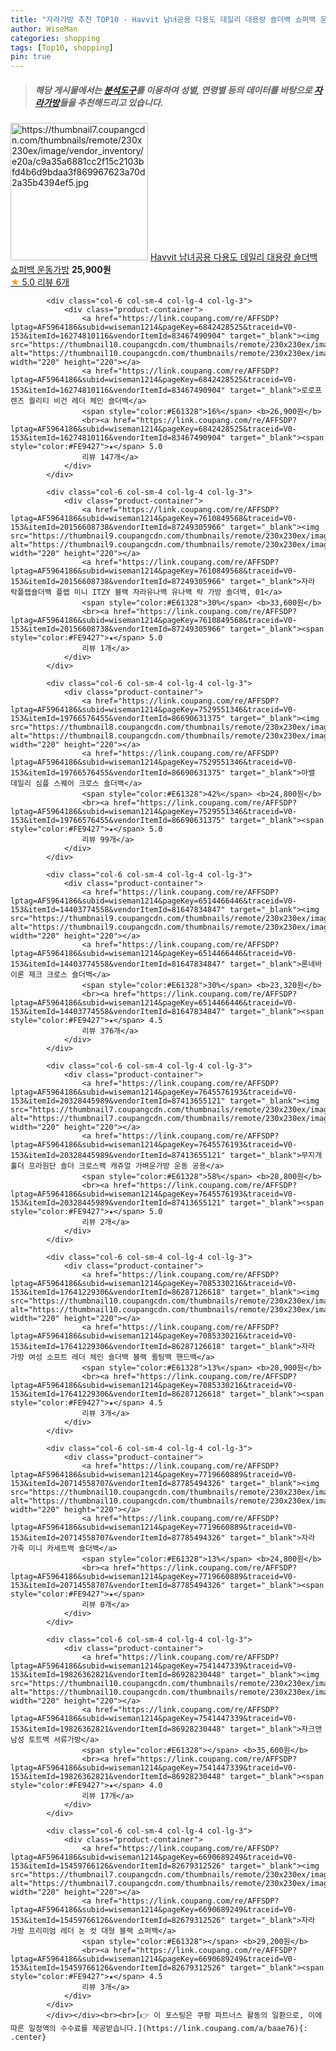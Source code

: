 ```yaml
---
title: "자라가방 추천 TOP10 - Havvit 남녀공용 다용도 데일리 대용량 숄더백 쇼퍼백 운동가방"
author: WiseMan
categories: shopping
tags: [Top10, shopping]
pin: true
---
```


> ##### 해당 게시물에서는 [**분석도구**](https://itemscout.io/)를 이용하여 **성별**, **연령별** 등의 데이터를 바탕으로 [**자라가방**](https://link.coupang.com/a/baae76)들을 추천해드리고 있습니다.
<div class="container"><div class="row">
            <div class="col-6 col-sm-4 col-lg-4 col-lg-3">
                <div class="product-container">
                    <a href="https://link.coupang.com/re/AFFSDP?lptag=AF5964186&subid=wiseman1214&pageKey=7746902351&traceid=V0-153&itemId=20857022076&vendorItemId=87924505066" target="_blank"><img src="https://thumbnail7.coupangcdn.com/thumbnails/remote/230x230ex/image/vendor_inventory/e20a/c9a35a6881cc2f15c2103bfd4b6d9bdaa3f869967623a70d2a35b4394ef5.jpg" alt="https://thumbnail7.coupangcdn.com/thumbnails/remote/230x230ex/image/vendor_inventory/e20a/c9a35a6881cc2f15c2103bfd4b6d9bdaa3f869967623a70d2a35b4394ef5.jpg" width="220" height="220"></a>
                    <a href="https://link.coupang.com/re/AFFSDP?lptag=AF5964186&subid=wiseman1214&pageKey=7746902351&traceid=V0-153&itemId=20857022076&vendorItemId=87924505066" target="_blank">Havvit 남녀공용 다용도 데일리 대용량 숄더백 쇼퍼백 운동가방</a>
                    <span style="color:#E61328"></span> <b>25,900원</b>
                    <br><a href="https://link.coupang.com/re/AFFSDP?lptag=AF5964186&subid=wiseman1214&pageKey=7746902351&traceid=V0-153&itemId=20857022076&vendorItemId=87924505066" target="_blank"><span style="color:#FE9427">★</span> 5.0
                    리뷰 6개</a>
                </div>
            </div>
            
            <div class="col-6 col-sm-4 col-lg-4 col-lg-3">
                <div class="product-container">
                    <a href="https://link.coupang.com/re/AFFSDP?lptag=AF5964186&subid=wiseman1214&pageKey=6842428525&traceid=V0-153&itemId=16274810116&vendorItemId=83467490904" target="_blank"><img src="https://thumbnail10.coupangcdn.com/thumbnails/remote/230x230ex/image/vendor_inventory/4d64/d3c2560dbbf1549cdba9932bd362bc7b53e14a8744ed0b3ed44cbbb89b45.jpg" alt="https://thumbnail10.coupangcdn.com/thumbnails/remote/230x230ex/image/vendor_inventory/4d64/d3c2560dbbf1549cdba9932bd362bc7b53e14a8744ed0b3ed44cbbb89b45.jpg" width="220" height="220"></a>
                    <a href="https://link.coupang.com/re/AFFSDP?lptag=AF5964186&subid=wiseman1214&pageKey=6842428525&traceid=V0-153&itemId=16274810116&vendorItemId=83467490904" target="_blank">로로프렌즈 퀄리티 비건 레더 체인 숄더백</a>
                    <span style="color:#E61328">16%</span> <b>26,900원</b>
                    <br><a href="https://link.coupang.com/re/AFFSDP?lptag=AF5964186&subid=wiseman1214&pageKey=6842428525&traceid=V0-153&itemId=16274810116&vendorItemId=83467490904" target="_blank"><span style="color:#FE9427">★</span> 5.0
                    리뷰 147개</a>
                </div>
            </div>
            
            <div class="col-6 col-sm-4 col-lg-4 col-lg-3">
                <div class="product-container">
                    <a href="https://link.coupang.com/re/AFFSDP?lptag=AF5964186&subid=wiseman1214&pageKey=7610849568&traceid=V0-153&itemId=20156608738&vendorItemId=87249305966" target="_blank"><img src="https://thumbnail9.coupangcdn.com/thumbnails/remote/230x230ex/image/vendor_inventory/4733/1f291be1225e190eeca0c694b53d84d1fe95fb1c84730fd8abcf320510ed.jpg" alt="https://thumbnail9.coupangcdn.com/thumbnails/remote/230x230ex/image/vendor_inventory/4733/1f291be1225e190eeca0c694b53d84d1fe95fb1c84730fd8abcf320510ed.jpg" width="220" height="220"></a>
                    <a href="https://link.coupang.com/re/AFFSDP?lptag=AF5964186&subid=wiseman1214&pageKey=7610849568&traceid=V0-153&itemId=20156608738&vendorItemId=87249305966" target="_blank">자라 락플랩숄더백 플랩 미니 ITZY 블랙 자라유나백 유나백 락 가방 숄더백, 01</a>
                    <span style="color:#E61328">30%</span> <b>33,600원</b>
                    <br><a href="https://link.coupang.com/re/AFFSDP?lptag=AF5964186&subid=wiseman1214&pageKey=7610849568&traceid=V0-153&itemId=20156608738&vendorItemId=87249305966" target="_blank"><span style="color:#FE9427">★</span> 5.0
                    리뷰 1개</a>
                </div>
            </div>
            
            <div class="col-6 col-sm-4 col-lg-4 col-lg-3">
                <div class="product-container">
                    <a href="https://link.coupang.com/re/AFFSDP?lptag=AF5964186&subid=wiseman1214&pageKey=7529551346&traceid=V0-153&itemId=19766576455&vendorItemId=86690631375" target="_blank"><img src="https://thumbnail8.coupangcdn.com/thumbnails/remote/230x230ex/image/vendor_inventory/3caf/fce91fb8ad471cbcff08c23b00e75a2f2d8620eaae436cd43c6414b86723.png" alt="https://thumbnail8.coupangcdn.com/thumbnails/remote/230x230ex/image/vendor_inventory/3caf/fce91fb8ad471cbcff08c23b00e75a2f2d8620eaae436cd43c6414b86723.png" width="220" height="220"></a>
                    <a href="https://link.coupang.com/re/AFFSDP?lptag=AF5964186&subid=wiseman1214&pageKey=7529551346&traceid=V0-153&itemId=19766576455&vendorItemId=86690631375" target="_blank">아밸 데일리 심플 스퀘어 크로스 숄더백</a>
                    <span style="color:#E61328">42%</span> <b>24,800원</b>
                    <br><a href="https://link.coupang.com/re/AFFSDP?lptag=AF5964186&subid=wiseman1214&pageKey=7529551346&traceid=V0-153&itemId=19766576455&vendorItemId=86690631375" target="_blank"><span style="color:#FE9427">★</span> 5.0
                    리뷰 99개</a>
                </div>
            </div>
            
            <div class="col-6 col-sm-4 col-lg-4 col-lg-3">
                <div class="product-container">
                    <a href="https://link.coupang.com/re/AFFSDP?lptag=AF5964186&subid=wiseman1214&pageKey=6514466446&traceid=V0-153&itemId=14403774558&vendorItemId=81647834847" target="_blank"><img src="https://thumbnail9.coupangcdn.com/thumbnails/remote/230x230ex/image/rs_quotation_api/yq8tsuqw/963f6abd03aa437c8d5c82f23204d77e.jpg" alt="https://thumbnail9.coupangcdn.com/thumbnails/remote/230x230ex/image/rs_quotation_api/yq8tsuqw/963f6abd03aa437c8d5c82f23204d77e.jpg" width="220" height="220"></a>
                    <a href="https://link.coupang.com/re/AFFSDP?lptag=AF5964186&subid=wiseman1214&pageKey=6514466446&traceid=V0-153&itemId=14403774558&vendorItemId=81647834847" target="_blank">론네바이론 제크 크로스 숄더백</a>
                    <span style="color:#E61328">30%</span> <b>23,320원</b>
                    <br><a href="https://link.coupang.com/re/AFFSDP?lptag=AF5964186&subid=wiseman1214&pageKey=6514466446&traceid=V0-153&itemId=14403774558&vendorItemId=81647834847" target="_blank"><span style="color:#FE9427">★</span> 4.5
                    리뷰 376개</a>
                </div>
            </div>
            
            <div class="col-6 col-sm-4 col-lg-4 col-lg-3">
                <div class="product-container">
                    <a href="https://link.coupang.com/re/AFFSDP?lptag=AF5964186&subid=wiseman1214&pageKey=7645576193&traceid=V0-153&itemId=20328445989&vendorItemId=87413655121" target="_blank"><img src="https://thumbnail7.coupangcdn.com/thumbnails/remote/230x230ex/image/vendor_inventory/c99e/3cee12f1deb29006824209f14e1c77cb3707e93d21e629084335b2bc1a7b.jpeg" alt="https://thumbnail7.coupangcdn.com/thumbnails/remote/230x230ex/image/vendor_inventory/c99e/3cee12f1deb29006824209f14e1c77cb3707e93d21e629084335b2bc1a7b.jpeg" width="220" height="220"></a>
                    <a href="https://link.coupang.com/re/AFFSDP?lptag=AF5964186&subid=wiseman1214&pageKey=7645576193&traceid=V0-153&itemId=20328445989&vendorItemId=87413655121" target="_blank">무지개 홀더 프라원단 숄더 크로스백 캐쥬얼 가벼운가방 운동 공용</a>
                    <span style="color:#E61328">58%</span> <b>28,800원</b>
                    <br><a href="https://link.coupang.com/re/AFFSDP?lptag=AF5964186&subid=wiseman1214&pageKey=7645576193&traceid=V0-153&itemId=20328445989&vendorItemId=87413655121" target="_blank"><span style="color:#FE9427">★</span> 5.0
                    리뷰 2개</a>
                </div>
            </div>
            
            <div class="col-6 col-sm-4 col-lg-4 col-lg-3">
                <div class="product-container">
                    <a href="https://link.coupang.com/re/AFFSDP?lptag=AF5964186&subid=wiseman1214&pageKey=7085330216&traceid=V0-153&itemId=17641229306&vendorItemId=86287126618" target="_blank"><img src="https://thumbnail10.coupangcdn.com/thumbnails/remote/230x230ex/image/vendor_inventory/621c/4883c2943c97ff690c8a4a64dbc57ac998f8364835726d688c051e1a7916.jpg" alt="https://thumbnail10.coupangcdn.com/thumbnails/remote/230x230ex/image/vendor_inventory/621c/4883c2943c97ff690c8a4a64dbc57ac998f8364835726d688c051e1a7916.jpg" width="220" height="220"></a>
                    <a href="https://link.coupang.com/re/AFFSDP?lptag=AF5964186&subid=wiseman1214&pageKey=7085330216&traceid=V0-153&itemId=17641229306&vendorItemId=86287126618" target="_blank">자라 가방 여성 소프트 레더 체인 숄더백 블랙 퀼팅백 핸드백</a>
                    <span style="color:#E61328">13%</span> <b>20,900원</b>
                    <br><a href="https://link.coupang.com/re/AFFSDP?lptag=AF5964186&subid=wiseman1214&pageKey=7085330216&traceid=V0-153&itemId=17641229306&vendorItemId=86287126618" target="_blank"><span style="color:#FE9427">★</span> 4.5
                    리뷰 3개</a>
                </div>
            </div>
            
            <div class="col-6 col-sm-4 col-lg-4 col-lg-3">
                <div class="product-container">
                    <a href="https://link.coupang.com/re/AFFSDP?lptag=AF5964186&subid=wiseman1214&pageKey=7719660889&traceid=V0-153&itemId=20714558707&vendorItemId=87785494326" target="_blank"><img src="https://thumbnail10.coupangcdn.com/thumbnails/remote/230x230ex/image/vendor_inventory/2cf8/f49d90edaaa02eb22f77a16950455e9a7274ea0b2b1923c81ff441e8a220.jpg" alt="https://thumbnail10.coupangcdn.com/thumbnails/remote/230x230ex/image/vendor_inventory/2cf8/f49d90edaaa02eb22f77a16950455e9a7274ea0b2b1923c81ff441e8a220.jpg" width="220" height="220"></a>
                    <a href="https://link.coupang.com/re/AFFSDP?lptag=AF5964186&subid=wiseman1214&pageKey=7719660889&traceid=V0-153&itemId=20714558707&vendorItemId=87785494326" target="_blank">자라 가죽 미니 카세트백 숄더백</a>
                    <span style="color:#E61328">13%</span> <b>24,800원</b>
                    <br><a href="https://link.coupang.com/re/AFFSDP?lptag=AF5964186&subid=wiseman1214&pageKey=7719660889&traceid=V0-153&itemId=20714558707&vendorItemId=87785494326" target="_blank"><span style="color:#FE9427">★</span> 
                    리뷰 0개</a>
                </div>
            </div>
            
            <div class="col-6 col-sm-4 col-lg-4 col-lg-3">
                <div class="product-container">
                    <a href="https://link.coupang.com/re/AFFSDP?lptag=AF5964186&subid=wiseman1214&pageKey=7541447339&traceid=V0-153&itemId=19826362821&vendorItemId=86928230448" target="_blank"><img src="https://thumbnail10.coupangcdn.com/thumbnails/remote/230x230ex/image/vendor_inventory/31ff/815d83e6c08c935fff073ecdf35242a362167f6b9bec326354809b8677a9.jpg" alt="https://thumbnail10.coupangcdn.com/thumbnails/remote/230x230ex/image/vendor_inventory/31ff/815d83e6c08c935fff073ecdf35242a362167f6b9bec326354809b8677a9.jpg" width="220" height="220"></a>
                    <a href="https://link.coupang.com/re/AFFSDP?lptag=AF5964186&subid=wiseman1214&pageKey=7541447339&traceid=V0-153&itemId=19826362821&vendorItemId=86928230448" target="_blank">자크앤 남성 토트백 서류가방</a>
                    <span style="color:#E61328"></span> <b>35,600원</b>
                    <br><a href="https://link.coupang.com/re/AFFSDP?lptag=AF5964186&subid=wiseman1214&pageKey=7541447339&traceid=V0-153&itemId=19826362821&vendorItemId=86928230448" target="_blank"><span style="color:#FE9427">★</span> 4.0
                    리뷰 17개</a>
                </div>
            </div>
            
            <div class="col-6 col-sm-4 col-lg-4 col-lg-3">
                <div class="product-container">
                    <a href="https://link.coupang.com/re/AFFSDP?lptag=AF5964186&subid=wiseman1214&pageKey=6690689249&traceid=V0-153&itemId=15459766126&vendorItemId=82679312526" target="_blank"><img src="https://thumbnail7.coupangcdn.com/thumbnails/remote/230x230ex/image/vendor_inventory/d5ed/8001f55f3e05f5cf4fd4b4580ea01301c32d7601117b1867a6b437614480.jpg" alt="https://thumbnail7.coupangcdn.com/thumbnails/remote/230x230ex/image/vendor_inventory/d5ed/8001f55f3e05f5cf4fd4b4580ea01301c32d7601117b1867a6b437614480.jpg" width="220" height="220"></a>
                    <a href="https://link.coupang.com/re/AFFSDP?lptag=AF5964186&subid=wiseman1214&pageKey=6690689249&traceid=V0-153&itemId=15459766126&vendorItemId=82679312526" target="_blank">자라 가방 프리미엄 레더 논 컷 대형 블랙 쇼퍼백</a>
                    <span style="color:#E61328"></span> <b>29,200원</b>
                    <br><a href="https://link.coupang.com/re/AFFSDP?lptag=AF5964186&subid=wiseman1214&pageKey=6690689249&traceid=V0-153&itemId=15459766126&vendorItemId=82679312526" target="_blank"><span style="color:#FE9427">★</span> 4.5
                    리뷰 3개</a>
                </div>
            </div>
            </div></div><br><br>[👉 이 포스팅은 쿠팡 파트너스 활동의 일환으로, 이에 따른 일정액의 수수료를 제공받습니다.](https://link.coupang.com/a/baae76){: .center}